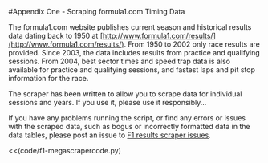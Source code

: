 #Appendix One - Scraping formula1.com Timing Data

The formula1.com website publishes current season and historical results data dating back to 1950 at [http://www.formula1.com/results/](http://www.formula1.com/results/).  From 1950 to 2002 only race results are provided. Since 2003, the data includes results from practice and qualifying sessions. From 2004, best sector times and speed trap data is also available for practice and qualifying sessions, and fastest laps and pit stop information for the race.

The scraper has been written to allow you to scrape data for individual sessions and years. If you use it, please use it responsibly...

If you have any problems running the script, or find any errors or issues with the scraped data, such as bogus or incorrectly formatted data in the data tables, please post an issue to [F1 results scraper issues](https://github.com/psychemedia/wranglingf1datawithr/issues).

<<(code/f1-megascrapercode.py)